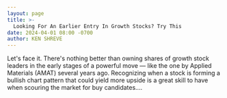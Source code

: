 ```yaml
---
layout: page
title: >-
  Looking For An Earlier Entry In Growth Stocks? Try This
date: 2024-04-01 08:00 -0700
author: KEN SHREVE
---
```






Let's face it. There's nothing better than owning shares of growth stock leaders in the early stages of a powerful move — like the one by Applied Materials (AMAT) several years ago. Recognizing when a stock is forming a bullish chart pattern that could yield more upside is a great skill to have when scouring the market for buy candidates.…

 

